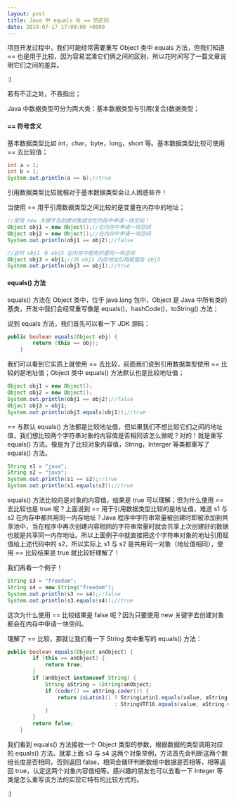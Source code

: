 ```yaml
---
layout: post
title: Java 中 equals 与 == 的区别
date: 2019-07-17 17:09:00 +0800
---
```



项目开发过程中，我们可能经常需要重写 Object 类中 equals 方法，但我们知道 == 也是用于比较，因为容易混淆它们俩之间的区别，所以花时间写了一篇文章说明它们之间的差异。

:)

若有不正之处，不吝指出；

Java 中数据类型可分为两大类：基本数据类型与引用(复合)数据类型；

#### == 符号含义

基本数据类型比如 int，char，byte，long，short 等。基本数据类型比较可使用 == 去比较值；

```java
int a = 1;
int b = 1;
System.out.println(a == b);//true
```

引用数据类型比较就相对于基本数据类型会让人困惑些许！

当使用 == 用于引用数据类型之间比较的是变量在内存中的地址；

```java
//使用 new 关键字去创建对象就会在内存中申请一块空间！
Object obj1 = new Object();//在内存中申请一块空间
Object obj2 = new Object();//在内存中申请一块空间
System.out.println(obj1 == obj2);//false

//这时 obj1 与 obj3 在内存中使用的是同一块空间
Object obj3 = obj1;//将 obj1 内存地址引用赋值给 obj3
System.out.println(obj3 == obj1);//true
```

#### equals() 方法

equals() 方法在 Object 类中，位于 java.lang 包中，Object 是 Java 中所有类的基类，开发中我们会经常重写像是 equals()，hashCode()，toString() 方法；

说到 equals 方法，我们首先可以看一下 JDK 源码：

```java
public boolean equals(Object obj) {
        return (this == obj);
    }
```

我们可以看到它实质上就使用 == 去比较，前面我们说到引用数据类型使用 == 比较的是地址值；Object 类中 equals() 方法默认也是比较地址值；

```java
Object obj1 = new Object();
Object obj2 = new Object();
System.out.println(obj1 == obj2);//false
Object obj3 = obj1;
System.out.println(obj3.equals(obj1));//true
```

== 与默认 equals() 方法都是比较地址值，但如果我们不想比较它们之间的地址值，我们想比较两个字符串对象的内容值是否相同该怎么做呢？对的！就是重写 equals() 方法。像是为了比较对象内容值，String，Interger 等类都重写了 equals() 方法。

```java
String s1 = "java";
String s2 = "java";
System.out.println(s1 == s2);//true
System.out.println(s1.equals(s2));//true
```

equals() 方法比较的是对象的内容值，结果是 true 可以理解；但为什么使用 == 去比较也是 true 呢？上面说到 == 用于引用数据类型比较的是地址值，难道 s1 与 s2 在内存中都共用同一内存地址？Java 程序中字符串常量被创建时即被添加到共享池中，当在程序中再次创建内容相同的字符串常量时就会共享上次创建好的数据也就是共享同一内存地址。所以上面例子中就直接把这个字符串对象的地址引用赋值给上述代码中的 s2，所以实际上 s1 与 s2 是共用同一对象（地址值相同），使用 == 比较结果是 true 就比较好理解了！

我们再看一个例子！

``` java
String s3 = "freedom";
String s4 = new String("freedom");
System.out.println(s3 == s4);//false
System.out.println(s3.equals(s4));//true
```

这次为什么使用 == 比较结果是 false 呢？因为只要使用 new 关键字去创建对象都会在内存中申请一块空间。

理解了 == 比较，那就让我们看一下 String 类中重写的 equals() 方法：

```java
public boolean equals(Object anObject) {
        if (this == anObject) {
            return true;
        }
        if (anObject instanceof String) {
            String aString = (String)anObject;
            if (coder() == aString.coder()) {
                return isLatin1() ? StringLatin1.equals(value, aString.value)
                                  : StringUTF16.equals(value, aString.value);
            }
        }
        return false;
    }
```

我们看到 equals() 方法接收一个 Object 类型的参数，根据数据的类型调用对应的 equals() 方法。就拿上面 s3 与 s4 这两个对象举例，方法首先会判断这两个数组长度是否相同，否则返回 false，相同会循环判断数组中数据是否相等，相等返回 true，认定这两个对象内容值相等。感兴趣的朋友也可以去看一下 Integer 等类是怎么重写该方法的实现它特有的比较方式的。

:)
